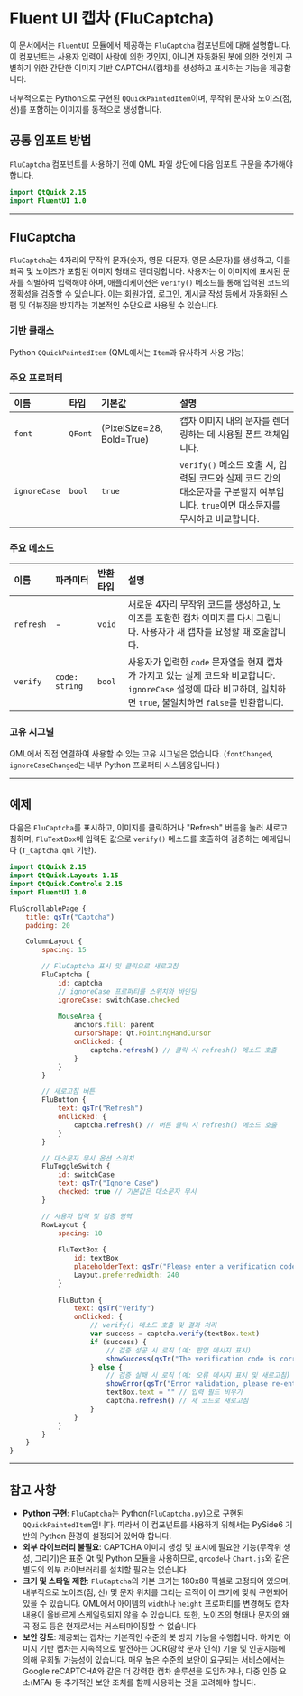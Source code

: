 # Fluent UI 캡차 (FluCaptcha)

이 문서에서는 `FluentUI` 모듈에서 제공하는 `FluCaptcha` 컴포넌트에 대해 설명합니다. 이 컴포넌트는 사용자 입력이 사람에 의한 것인지, 아니면 자동화된 봇에 의한 것인지 구별하기 위한 간단한 이미지 기반 CAPTCHA(캡차)를 생성하고 표시하는 기능을 제공합니다.

내부적으로는 Python으로 구현된 `QQuickPaintedItem`이며, 무작위 문자와 노이즈(점, 선)를 포함하는 이미지를 동적으로 생성합니다.

## 공통 임포트 방법

`FluCaptcha` 컴포넌트를 사용하기 전에 QML 파일 상단에 다음 임포트 구문을 추가해야 합니다.

```qml
import QtQuick 2.15
import FluentUI 1.0
```

---

## FluCaptcha

`FluCaptcha`는 4자리의 무작위 문자(숫자, 영문 대문자, 영문 소문자)를 생성하고, 이를 왜곡 및 노이즈가 포함된 이미지 형태로 렌더링합니다. 사용자는 이 이미지에 표시된 문자를 식별하여 입력해야 하며, 애플리케이션은 `verify()` 메소드를 통해 입력된 코드의 정확성을 검증할 수 있습니다. 이는 회원가입, 로그인, 게시글 작성 등에서 자동화된 스팸 및 어뷰징을 방지하는 기본적인 수단으로 사용될 수 있습니다.

### 기반 클래스

Python `QQuickPaintedItem` (QML에서는 `Item`과 유사하게 사용 가능)

### 주요 프로퍼티

| 이름         | 타입   | 기본값                      | 설명                                                                                                  |
| :----------- | :----- | :-------------------------- | :---------------------------------------------------------------------------------------------------- |
| `font`       | `QFont`| (PixelSize=28, Bold=True) | 캡차 이미지 내의 문자를 렌더링하는 데 사용될 폰트 객체입니다.                                                             |
| `ignoreCase` | `bool` | `true`                      | `verify()` 메소드 호출 시, 입력된 코드와 실제 코드 간의 대소문자를 구분할지 여부입니다. `true`이면 대소문자를 무시하고 비교합니다. |

### 주요 메소드

| 이름      | 파라미터        | 반환타입 | 설명                                                                                              |
| :-------- | :-------------- | :------- | :------------------------------------------------------------------------------------------------ |
| `refresh` | -               | `void`   | 새로운 4자리 무작위 코드를 생성하고, 노이즈를 포함한 캡차 이미지를 다시 그립니다. 사용자가 새 캡차를 요청할 때 호출합니다.             |
| `verify`  | `code: string`  | `bool`   | 사용자가 입력한 `code` 문자열을 현재 캡차가 가지고 있는 실제 코드와 비교합니다. `ignoreCase` 설정에 따라 비교하며, 일치하면 `true`, 불일치하면 `false`를 반환합니다. |

### 고유 시그널

QML에서 직접 연결하여 사용할 수 있는 고유 시그널은 없습니다. (`fontChanged`, `ignoreCaseChanged`는 내부 Python 프로퍼티 시스템용입니다.)

---

## 예제

다음은 `FluCaptcha`를 표시하고, 이미지를 클릭하거나 "Refresh" 버튼을 눌러 새로고침하며, `FluTextBox`에 입력된 값으로 `verify()` 메소드를 호출하여 검증하는 예제입니다 (`T_Captcha.qml` 기반).

```qml
import QtQuick 2.15
import QtQuick.Layouts 1.15
import QtQuick.Controls 2.15
import FluentUI 1.0

FluScrollablePage {
    title: qsTr("Captcha")
    padding: 20

    ColumnLayout {
        spacing: 15

        // FluCaptcha 표시 및 클릭으로 새로고침
        FluCaptcha {
            id: captcha
            // ignoreCase 프로퍼티를 스위치와 바인딩
            ignoreCase: switchCase.checked 
            
            MouseArea {
                anchors.fill: parent
                cursorShape: Qt.PointingHandCursor
                onClicked: {
                    captcha.refresh() // 클릭 시 refresh() 메소드 호출
                }
            }
        }

        // 새로고침 버튼
        FluButton {
            text: qsTr("Refresh")
            onClicked: {
                captcha.refresh() // 버튼 클릭 시 refresh() 메소드 호출
            }
        }

        // 대소문자 무시 옵션 스위치
        FluToggleSwitch {
            id: switchCase
            text: qsTr("Ignore Case")
            checked: true // 기본값은 대소문자 무시
        }

        // 사용자 입력 및 검증 영역
        RowLayout {
            spacing: 10
            
            FluTextBox {
                id: textBox
                placeholderText: qsTr("Please enter a verification code")
                Layout.preferredWidth: 240
            }
            
            FluButton {
                text: qsTr("Verify")
                onClicked: {
                    // verify() 메소드 호출 및 결과 처리
                    var success = captcha.verify(textBox.text)
                    if (success) {
                        // 검증 성공 시 로직 (예: 팝업 메시지 표시)
                        showSuccess(qsTr("The verification code is correct"))
                    } else {
                        // 검증 실패 시 로직 (예: 오류 메시지 표시 및 새로고침)
                        showError(qsTr("Error validation, please re-enter"))
                        textBox.text = "" // 입력 필드 비우기
                        captcha.refresh() // 새 코드로 새로고침
                    }
                }
            }
        }
    }
}
```

---

## 참고 사항

*   **Python 구현**: `FluCaptcha`는 Python(`FluCaptcha.py`)으로 구현된 `QQuickPaintedItem`입니다. 따라서 이 컴포넌트를 사용하기 위해서는 PySide6 기반의 Python 환경이 설정되어 있어야 합니다.
*   **외부 라이브러리 불필요**: CAPTCHA 이미지 생성 및 표시에 필요한 기능(무작위 생성, 그리기)은 표준 Qt 및 Python 모듈을 사용하므로, `qrcode`나 `Chart.js`와 같은 별도의 외부 라이브러리를 설치할 필요는 없습니다.
*   **크기 및 스타일 제한**: `FluCaptcha`의 기본 크기는 180x80 픽셀로 고정되어 있으며, 내부적으로 노이즈(점, 선) 및 문자 위치를 그리는 로직이 이 크기에 맞춰 구현되어 있을 수 있습니다. QML에서 아이템의 `width`나 `height` 프로퍼티를 변경해도 캡차 내용이 올바르게 스케일링되지 않을 수 있습니다. 또한, 노이즈의 형태나 문자의 왜곡 정도 등은 현재로서는 커스터마이징할 수 없습니다.
*   **보안 강도**: 제공되는 캡차는 기본적인 수준의 봇 방지 기능을 수행합니다. 하지만 이미지 기반 캡차는 지속적으로 발전하는 OCR(광학 문자 인식) 기술 및 인공지능에 의해 우회될 가능성이 있습니다. 매우 높은 수준의 보안이 요구되는 서비스에서는 Google reCAPTCHA와 같은 더 강력한 캡차 솔루션을 도입하거나, 다중 인증 요소(MFA) 등 추가적인 보안 조치를 함께 사용하는 것을 고려해야 합니다. 